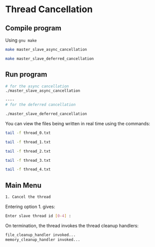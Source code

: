 # Thread Cancellation

## Compile program

Using `gnu make`

```bash 
make master_slave_async_cancellation

make master_slave_deferred_cancellation
```

## Run program

```bash 
# for the async cancellation
./master_slave_async_cancellation

----
# for the deferred cancellation

./master_slave_deferred_cancellation
```

You can view the files being written in real time using the commands:  

```bash
tail -f thread_0.txt

tail -f thread_1.txt

tail -f thread_2.txt

tail -f thread_3.txt

tail -f thread_4.txt

```

## Main Menu

```bash
1. Cancel the thread
```
Entering option 1. gives:

```bash
Enter slave thread id [0-4] :
```

On termination, the thread invokes the thread cleanup handlers:

```bash
file_cleanup_handler invoked...
memory_cleanup_handler invoked...
```
